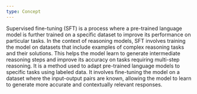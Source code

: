 ```yaml
---
type: Concept
---
```


Supervised fine-tuning (SFT) is a process where a pre-trained language model is further trained on a specific dataset to improve its performance on particular tasks. In the context of reasoning models, SFT involves training the model on datasets that include examples of complex reasoning tasks and their solutions. This helps the model learn to generate intermediate reasoning steps and improve its accuracy on tasks requiring multi-step reasoning. It is a method used to adapt pre-trained language models to specific tasks using labeled data. It involves fine-tuning the model on a dataset where the input-output pairs are known, allowing the model to learn to generate more accurate and contextually relevant responses.